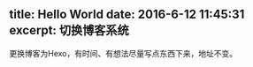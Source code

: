 title: Hello World
date: 2016-6-12 11:45:31
excerpt: 切换博客系统
---
更换博客为Hexo，有时间、有想法尽量写点东西下来，地址不变。
<!-- more -->